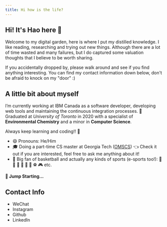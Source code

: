 ```yaml
---
title: Hi how is the life?
---
```

## Hi! It's Hao here 👋

Welcome to my digital garden, here is where I put my distilled knowledge. I like reading, researching and trying out new things. Although there are a lot of time wasted and many failures, but I do captured some valuation thoughts that I believe to be worth sharing.

If you accidentally dropped by, please walk around and see if you find anything interesting. You can find my contact information down below, don't be afraid to knock on my "door" :)

## A little bit about myself

I’m currently working at IBM Canada as a software developer, developing web tools and maintaining the continuous integration processes. 🌱 Graduated at *University of Toronto* in 2020 with a specialist of **Environmental Chemistry** and a minor in **Computer Science**.

Always keep learning and coding!! 🤘

- 😄 Pronouns: He/Him
- 🎓 Doing a part-time CS master at Georgia Tech ([OMSCS](https://omscs.gatech.edu/)) 👈 Check it out if you are interested, feel free to ask me anything about it!
- 🏀 Big fan of basketball and actually any kinds of sports (e-sports too!): 🏃 🏸 🏓 🎱 🚴 🛶 ⚽ 🎮 etc.

**🚀 Jump Starting...**

## Contact Info
- WeChat
- Instagram
- Github
- LinkedIn
